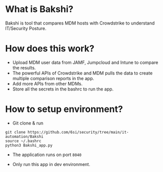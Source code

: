 # What is Bakshi?

Bakshi is tool that compares MDM hosts with Crowdstrike to understand IT/Security Posture.

# How does this work?
- Upload MDM user data from JAMF, Jumpcloud and Intune to compare the results.
- The powerful APIs of Crowdstrike and MDM pulls the data to create multiple comparison reports in the app.
- Add more APIs from other MDMs.
- Store all the secrets in the bashrc to run the app.

# How to setup environment?

- Git clone & run

```
git clone https://github.com/6si/security/tree/main/it-automation/Bakshi
source ~/.bashrc
python3 Bakshi_app.py
```

- The application runs on port `8040`

- Only run this app in dev environment.
